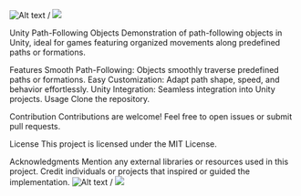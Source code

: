![Alt text](moving.gif) / ![](moving.gif)

Unity Path-Following Objects
Demonstration of path-following objects in Unity, ideal for games featuring organized movements along predefined paths or formations.

Features
Smooth Path-Following: Objects smoothly traverse predefined paths or formations.
Easy Customization: Adapt path shape, speed, and behavior effortlessly.
Unity Integration: Seamless integration into Unity projects.
Usage
Clone the repository.

Contribution
Contributions are welcome! Feel free to open issues or submit pull requests.

License
This project is licensed under the MIT License.

Acknowledgments
Mention any external libraries or resources used in this project.
Credit individuals or projects that inspired or guided the implementation.
![Alt text](killing.gif) / ![](killing.gif)
